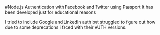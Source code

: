 #Node.js Authentication with Facebook and Twitter using Passport
It has been developed just for educational reasons

I tried to include Google and LinkedIn auth but struggled to figure out how due to some deprecations i faced with their AUTH versions.
